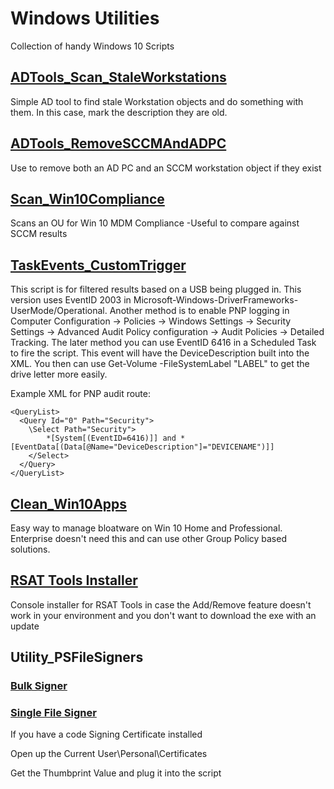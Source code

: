 # Windows Utilities
Collection of handy Windows 10 Scripts

## [ADTools_Scan_StaleWorkstations](https://github.com/userVII/Windows-Utilities/blob/master/ADTools_Scan_StaleWorkstations.ps1)
Simple AD tool to find stale Workstation objects and do something with them. In this case, mark the description they are old.

## [ADTools_RemoveSCCMAndADPC](https://github.com/userVII/Windows-Utilities/blob/master/ADTools_RemoveSCCMAndADPC.ps1)
Use to remove both an AD PC and an SCCM workstation object if they exist

## [Scan_Win10Compliance](https://github.com/userVII/Windows-10-Utilities/blob/master/Scan_Win10Compliance.ps1)
Scans an OU for Win 10 MDM Compliance
-Useful to compare against SCCM results

## [TaskEvents_CustomTrigger](https://github.com/userVII/Windows-10-Utilities/blob/master/TaskEvents_CustomTrigger.ps1)
This script is for filtered results based on a USB being plugged in. This version uses 
EventID 2003 in Microsoft-Windows-DriverFrameworks-UserMode/Operational. Another method is
to enable PNP logging in Computer Configuration -> Policies -> Windows Settings ->
Security Settings -> Advanced Audit Policy configuration -> Audit Policies -> Detailed Tracking.
The later method you can use EventID 6416 in a Scheduled Task to fire the script. This event will have 
the DeviceDescription built into the XML. You then can use Get-Volume -FileSystemLabel "LABEL" to get
the drive letter more easily.

Example XML for PNP audit route:
```
<QueryList>
  <Query Id="0" Path="Security">
    \Select Path="Security">
        *[System[(EventID=6416)]] and *[EventData[(Data[@Name="DeviceDescription"]="DEVICENAME")]]
    </Select>
  </Query>
</QueryList>
```
## [Clean_Win10Apps](https://github.com/userVII/Windows-10-Utilities/blob/master/Clean_Win10Apps.ps1)
Easy way to manage bloatware on Win 10 Home and Professional. Enterprise doesn't need this and can use other Group Policy based solutions.

## [RSAT Tools Installer](https://github.com/userVII/Windows-Utilities/blob/master/Utility_InstallRSATTools.ps1)
Console installer for RSAT Tools in case the Add/Remove feature doesn't work in your environment and you don't want to download the exe with an update

## Utility_PSFileSigners
### [Bulk Signer](https://github.com/userVII/Windows-10-Utilities/blob/master/Utility_BulkPSFileSigner.ps1)
### [Single File Signer](https://github.com/userVII/Windows-Utilities/blob/master/Utility_SinglePSFileSigner.ps1)
If you have a code Signing Certificate installed

Open up the Current User\Personal\Certificates

Get the Thumbprint Value and plug it into the script


